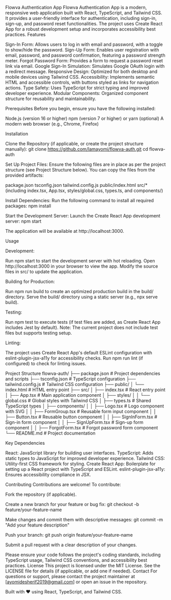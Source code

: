 Flowva Authentication App
Flowva Authentication App is a modern, responsive web application built with React, TypeScript, and Tailwind CSS. It provides a user-friendly interface for authentication, including sign-in, sign-up, and password reset functionalities. The project uses Create React App for a robust development setup and incorporates accessibility best practices.
Features

Sign-In Form: Allows users to log in with email and password, with a toggle to show/hide the password.
Sign-Up Form: Enables user registration with email, password, and password confirmation, featuring a password strength meter.
Forgot Password Form: Provides a form to request a password reset link via email.
Google Sign-In Simulation: Simulates Google OAuth login with a redirect message.
Responsive Design: Optimized for both desktop and mobile devices using Tailwind CSS.
Accessibility: Implements semantic HTML and accessible controls, with buttons styled as links for navigation actions.
Type Safety: Uses TypeScript for strict typing and improved developer experience.
Modular Components: Organized component structure for reusability and maintainability.

Prerequisites
Before you begin, ensure you have the following installed:

Node.js (version 16 or higher)
npm (version 7 or higher) or yarn (optional)
A modern web browser (e.g., Chrome, Firefox)

Installation

Clone the Repository (if applicable, or create the project structure manually):
git clone <https://github.com/Iamayomi/flowva-auth.git>
cd flowva-auth

Set Up Project Files: Ensure the following files are in place as per the project structure (see Project Structure below). You can copy the files from the provided artifacts:

package.json
tsconfig.json
tailwind.config.js
public/index.html
src/\* (including index.tsx, App.tsx, styles/global.css, types.ts, and components/)

Install Dependencies: Run the following command to install all required packages:
npm install

Start the Development Server: Launch the Create React App development server:
npm start

The application will be available at http://localhost:3000.

Usage

Development:

Run npm start to start the development server with hot reloading.
Open http://localhost:3000 in your browser to view the app.
Modify the source files in src/ to update the application.

Building for Production:

Run npm run build to create an optimized production build in the build/ directory.
Serve the build/ directory using a static server (e.g., npx serve build).

Testing:

Run npm test to execute tests (if test files are added, as Create React App includes Jest by default).
Note: The current project does not include test files but supports testing setup.

Linting:

The project uses Create React App's default ESLint configuration with eslint-plugin-jsx-a11y for accessibility checks.
Run npm run lint (if configured) to check for linting issues.

Project Structure
flowva-auth/
├── package.json # Project dependencies and scripts
├── tsconfig.json # TypeScript configuration
├── tailwind.config.js # Tailwind CSS configuration
├── public/
│ └── index.html # HTML entry point
├── src/
│ ├── index.tsx # React entry point
│ ├── App.tsx # Main application component
│ ├── styles/
│ │ └── global.css # Global styles with Tailwind CSS
│ ├── types.ts # Shared TypeScript types
│ ├── components/
│ │ ├── Logo.tsx # Logo component with SVG
│ │ ├── FormGroup.tsx # Reusable form input component
│ │ ├── Button.tsx # Reusable button component
│ │ ├── SignInForm.tsx # Sign-in form component
│ │ ├── SignUpForm.tsx # Sign-up form component
│ │ ├── ForgotForm.tsx # Forgot password form component
└── README.md # Project documentation

Key Dependencies

React: JavaScript library for building user interfaces.
TypeScript: Adds static types to JavaScript for improved developer experience.
Tailwind CSS: Utility-first CSS framework for styling.
Create React App: Boilerplate for setting up a React project with TypeScript and ESLint.
eslint-plugin-jsx-a11y: Ensures accessibility compliance in JSX.

Contributing
Contributions are welcome! To contribute:

Fork the repository (if applicable).

Create a new branch for your feature or bug fix:
git checkout -b feature/your-feature-name

Make changes and commit them with descriptive messages:
git commit -m "Add your feature description"

Push your branch:
git push origin feature/your-feature-name

Submit a pull request with a clear description of your changes.

Please ensure your code follows the project's coding standards, including TypeScript usage, Tailwind CSS conventions, and accessibility best practices.
License
This project is licensed under the MIT License. See the LICENSE file for details (if applicable, or add one if needed).
Contact
For questions or support, please contact the project maintainer at [ayomidesherif2019@gmail.com] or open an issue in the repository.

Built with ❤️ using React, TypeScript, and Tailwind CSS.
